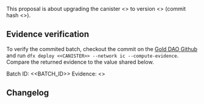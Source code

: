 This proposal is about upgrading the canister <<CANISTER>> to version <<VERSIONTAG>> (commit hash <<COMMITHASH>>).

## Evidence verification

To verify the commited batch, checkout the commit on the [Gold DAO Github](https://github.com/GoldDAO/gldt-swap/commit/<<COMMITHASH>>) and run `dfx deploy <<CANISTER>> --network ic --compute-evidence`. Compare the returned evidence to the value shared below.

Batch ID: <<BATCH_ID>>
Evidence: <<EVIDENCE>>

## Changelog
